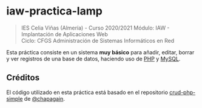 # iaw-practica-lamp

>IES Celia Viñas (Almería) - Curso 2020/2021
>Módulo: IAW - Implantación de Aplicaciones Web  
>Ciclo: CFGS Administración de Sistemas Informáticos en Red  

Esta práctica consiste en un sistema **muy básico** para añadir, editar, borrar y ver registros de una base de datos, haciendo uso de [PHP][1] y [MySQL][2].

## Créditos

El código utilizado en esta práctica está basado en el repositorio [crud-php-simple][3] de [@chapagain][4].

[1]: http://www.php.net
[2]: https://www.mysql.com
[3]: https://github.com/chapagain/crud-php-simple
[4]: https://github.com/chapagain
